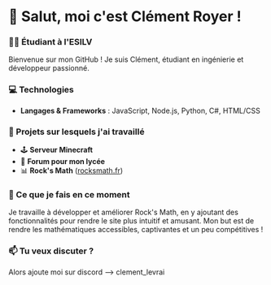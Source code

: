 # 👋 Salut, moi c'est Clément Royer !

### 🧑‍🎓 Étudiant à l'ESILV

Bienvenue sur mon GitHub ! Je suis Clément, étudiant en ingénierie et développeur passionné.

### 💻 Technologies

- **Langages & Frameworks** : JavaScript, Node.js, Python, C#, HTML/CSS

### 🌱 Projets sur lesquels j'ai travaillé

- 🕹️ **Serveur Minecraft**
- 📝 **Forum pour mon lycée**
- 📊 **Rock's Math** ([rocksmath.fr](https://rocksmath.fr))

### 🤔 Ce que je fais en ce moment

Je travaille à développer et améliorer Rock's Math, en y ajoutant des fonctionnalités pour rendre le site plus intuitif et amusant. Mon but est de rendre les mathématiques accessibles, captivantes et un peu compétitives !

### 📫 Tu veux discuter ?

Alors ajoute moi sur discord --> clement_levrai

